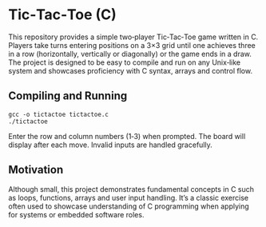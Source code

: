 # Tic‑Tac‑Toe (C)

This repository provides a simple two‑player Tic‑Tac‑Toe game written in C.
Players take turns entering positions on a 3×3 grid until one achieves
three in a row (horizontally, vertically or diagonally) or the game ends
in a draw.  The project is designed to be easy to compile and run on any
Unix‑like system and showcases proficiency with C syntax, arrays and
control flow.

## Compiling and Running

```
gcc -o tictactoe tictactoe.c
./tictactoe
```

Enter the row and column numbers (1‑3) when prompted.  The board will
display after each move.  Invalid inputs are handled gracefully.

## Motivation

Although small, this project demonstrates fundamental concepts in C such
as loops, functions, arrays and user input handling.  It’s a classic
exercise often used to showcase understanding of C programming when
applying for systems or embedded software roles.

